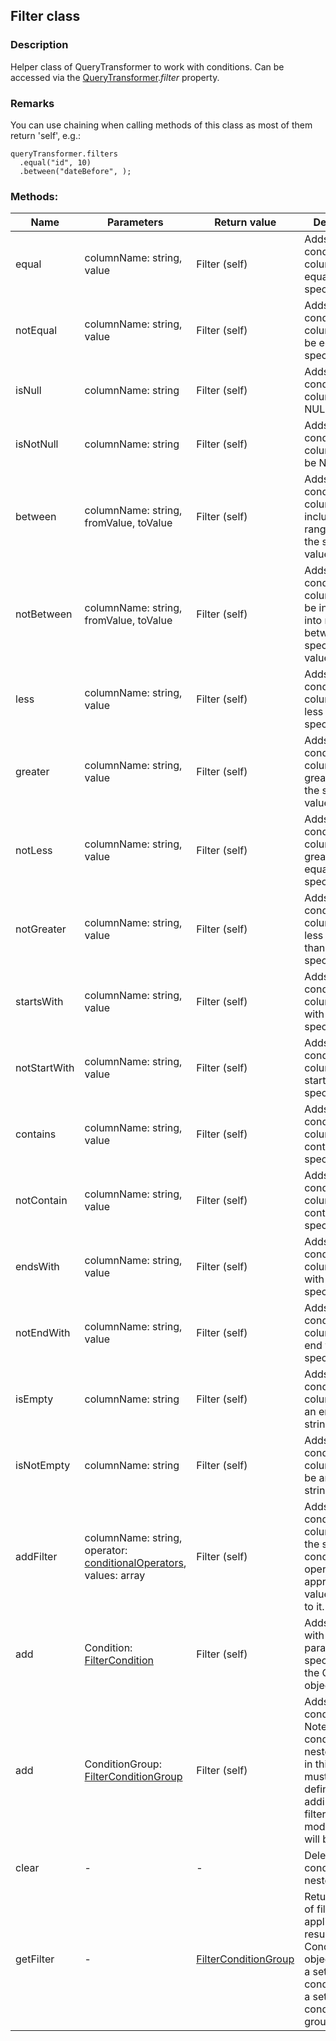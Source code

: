 ## Filter class
### Description
Helper class of QueryTransformer to work with conditions. Can be accessed via the [QueryTransformer](/QueryTransformer.md).*filter* property.

### Remarks
You can use chaining when calling methods of this class as most of them return 'self', e.g.:

    queryTransformer.filters
      .equal("id", 10)
      .between("dateBefore", );

### Methods:
Name         | Parameters    | Return value  | Description
------------ | ------------- | ------------- | -------------
equal | columnName: string, value | Filter (self) | Adds new condition for a column to be equal to the specified value.
notEqual | columnName: string, value | Filter (self) | Adds new condition for a column not to be equal to the specified value.
isNull | columnName: string | Filter (self) | Adds new condition for a column to be NULL.
isNotNull | columnName: string | Filter (self) | Adds new condition for a column not to be NULL.
between | columnName: string, fromValue, toValue | Filter (self) | Adds new condition for a column to be included into range between the specified values.
notBetween | columnName: string, fromValue, toValue | Filter (self) | Adds new condition for a column not to be included into range between the specified values.
less | columnName: string, value | Filter (self) | Adds new condition for a column to be less than the specified value.
greater | columnName: string, value | Filter (self) | Adds new condition for a column to be greater than the specified value.
notLess | columnName: string, value | Filter (self) | Adds new condition for a column to be greater or equal than the specified value.
notGreater | columnName: string, value | Filter (self) | Adds new condition for a column to be less or equal than the specified value.
startsWith | columnName: string, value | Filter (self) | Adds new condition for a column to start with the specified value.
notStartWith | columnName: string, value | Filter (self) | Adds new condition for a column not to start with the specified value.
contains | columnName: string, value | Filter (self) | Adds new condition for a column to contain the specified value.
notContain | columnName: string, value | Filter (self) | Adds new condition for a column not to contain the specified value.
endsWith | columnName: string, value | Filter (self) | Adds new condition for a column to end with the specified value.
notEndWith | columnName: string, value | Filter (self) | Adds new condition for a column not to end with the specified value.
isEmpty | columnName: string | Filter (self) | Adds new condition for a column to be an empty string.
isNotEmpty | columnName: string | Filter (self) | Adds new condition for a column not to be an empty string.
addFilter | columnName: string, operator: [conditionalOperators](/ConditionalOperators.md), values: array | Filter (self) | Adds new condition for a column with the specified conditional operator and appropriate values applied to it.
add | Condition: [FilterCondition](/FilterCondition.md) | Filter (self) | Adds condition with parameters specified via the Condition object.
add | ConditionGroup: [FilterConditionGroup](/FilterConditionGroup.md) | Filter (self) | Adds group of conditions. Note that conditions and nested groups in this group must be defined before adding it to the filter. Further modifications will be ignored.
clear | - | - | Deletes all conditions and nested groups.
getFilter | - | [FilterConditionGroup](/FilterConditionGroup.md) | Returns a copy of filters applied to resultset. The ConditionGroup object contains a set of conditions and a set of nested condition groups.
